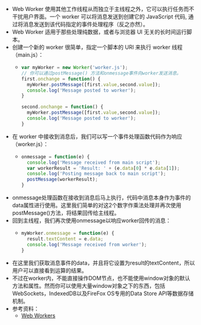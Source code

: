 - Web Worker 使用其他工作线程从而独立于主线程之外，它可以执行任务而不干扰用户界面。一个 worker 可以将消息发送到创建它的 JavaScript 代码, 通过将消息发送到该代码指定的事件处理程序（反之亦然）。
- Web Worker 适用于那些处理纯数据，或者与浏览器 UI 无关的长时间运行脚本。
- 创建一个新的 worker 很简单，指定一个脚本的 URI 来执行 worker 线程（main.js）：
	- ```js
	  var myWorker = new Worker('worker.js');
	  // 你可以通过postMessage() 方法和onmessage事件向worker发送消息。
	  first.onchange = function() {
	    myWorker.postMessage([first.value,second.value]);
	    console.log('Message posted to worker');
	  }
	  
	  second.onchange = function() {
	    myWorker.postMessage([first.value,second.value]);
	    console.log('Message posted to worker');
	  }
	  ```
- 在 worker 中接收到消息后，我们可以写一个事件处理函数代码作为响应（worker.js）：
	- ```js
	  onmessage = function(e) {
	    console.log('Message received from main script');
	    var workerResult = 'Result: ' + (e.data[0] * e.data[1]);
	    console.log('Posting message back to main script');
	    postMessage(workerResult);
	  }
	  ```
- onmessage处理函数在接收到消息后马上执行，代码中消息本身作为事件的data属性进行使用。这里我们简单的对这2个数字作乘法处理并再次使用postMessage()方法，将结果回传给主线程。
- 回到主线程，我们再次使用onmessage以响应worker回传的消息：
	- ```js
	  myWorker.onmessage = function(e) {
	    result.textContent = e.data;
	    console.log('Message received from worker');
	  }
	  ```
- 在这里我们获取消息事件的data，并且将它设置为result的textContent，所以用户可以直接看到运算的结果。
- 不过在worker内，不能直接操作DOM节点，也不能使用window对象的默认方法和属性。然而你可以使用大量window对象之下的东西，包括WebSockets，IndexedDB以及FireFox OS专用的Data Store API等数据存储机制。
- 参考资料：
	- [Web Workers](https://link.juejin.cn?target=https%3A%2F%2Fdeveloper.mozilla.org%2Fzh-CN%2Fdocs%2FWeb%2FAPI%2FWeb_Workers_API%2FUsing_web_workers)